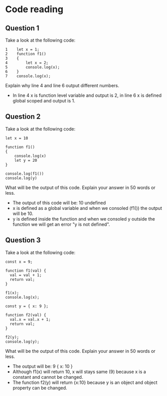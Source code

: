 # Code reading

## Question 1

Take a look at the following code:

```
1    let x = 1;
2    function f1() 
3    {
4        let x = 2;
5        console.log(x);
6    }
7    console.log(x);
```

Explain why line 4 and line 6 output different numbers.
- In line 4 x is function level variable and output is 2, in line 6 x is defined global scoped and output is 1.

## Question 2

Take a look at the following code:

```
let x = 10

function f1()
{
    console.log(x)
    let y = 20
}

console.log(f1())
console.log(y)
```

What will be the output of this code. Explain your answer in 50 words or less.
- The output of this code will be:
 10
 undefined
- x is defined as a global variable and when we consoled (f1()) the output will be 10.
- y is defined inside the function and when we consoled y outside the function we will get an error "y is not defined".  


## Question 3

Take a look at the following code:

```
const x = 9;

function f1(val) {
  val = val + 1;
  return val;
}

f1(x);
console.log(x);

const y = { x: 9 };

function f2(val) {
  val.x = val.x + 1;
  return val;
}

f2(y);
console.log(y);
```

What will be the output of this code. Explain your answer in 50 words or less.
- The output will be:
9
{ x: 10 }
- Although f1(x) will return 10, x will stays same (9) because x is a constant and cannot be changed.
- The function f2(y) will return {x:10} because y is an object and object property can be changed.

